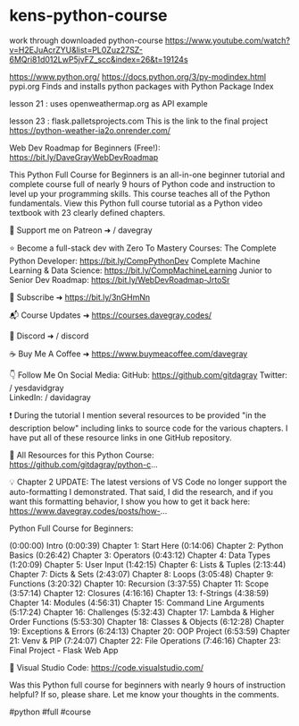 # kens-python-course
work through downloaded python-course
https://www.youtube.com/watch?v=H2EJuAcrZYU&list=PL0Zuz27SZ-6MQri81d012LwP5jvFZ_scc&index=26&t=19124s

https://www.python.org/
https://docs.python.org/3/py-modindex.html
pypi.org 
    Finds and installs python packages with Python Package Index
    
lesson 21 : uses openweathermap.org as API example

lesson 23 : flask.palletsprojects.com
This is the link to the final project 
https://python-weather-ia2o.onrender.com/


Web Dev Roadmap for Beginners (Free!): https://bit.ly/DaveGrayWebDevRoadmap

This Python Full Course for Beginners is an all-in-one beginner tutorial and complete course full of nearly 9 hours of Python code and instruction to level up your programming skills. This course teaches all of the Python fundamentals. View this Python full course tutorial as a Python video textbook with 23 clearly defined chapters.

💖 Support me on Patreon ➜   / davegray  

⭐ Become a full-stack dev with Zero To Mastery Courses:
The Complete Python Developer: https://bit.ly/CompPythonDev
Complete Machine Learning & Data Science: https://bit.ly/CompMachineLearning
Junior to Senior Dev Roadmap: https://bit.ly/WebDevRoadmap-JrtoSr

🚩 Subscribe  ➜ https://bit.ly/3nGHmNn

📬 Course Updates ➜ https://courses.davegray.codes/

🚀 Discord ➜    / discord  

☕ Buy Me A Coffee ➜ https://www.buymeacoffee.com/davegray

👇 Follow Me On Social Media:
GitHub: https://github.com/gitdagray
Twitter:   / yesdavidgray  
LinkedIn:   / davidagray  

❗ During the tutorial I mention several resources to be provided "in the description below" including links to source code for the various chapters. I have put all of these resource links in one GitHub repository. 

🔗 All Resources for this Python Course: https://github.com/gitdagray/python-c...

💡 Chapter 2 UPDATE: The latest versions of VS Code no longer support the auto-formatting I demonstrated. That said, I did the research, and if you want this formatting behavior, I show you how to get it back here: https://www.davegray.codes/posts/how-...

Python Full Course for Beginners: 

(0:00:00) Intro
(0:00:39) Chapter 1: Start Here
(0:14:06) Chapter 2: Python Basics
(0:26:42) Chapter 3: Operators
(0:43:12) Chapter 4: Data Types
(1:20:09) Chapter 5: User Input
(1:42:15) Chapter 6: Lists & Tuples
(2:13:44) Chapter 7: Dicts & Sets
(2:43:07) Chapter 8: Loops
(3:05:48) Chapter 9: Functions
(3:20:32) Chapter 10: Recursion 
(3:37:55) Chapter 11: Scope
(3:57:14) Chapter 12: Closures
(4:16:16) Chapter 13: f-Strings
(4:38:59) Chapter 14: Modules
(4:56:31) Chapter 15: Command Line Arguments 
(5:17:24) Chapter 16: Challenges
(5:32:43) Chapter 17: Lambda & Higher Order Functions
(5:53:30) Chapter 18: Classes & Objects
(6:12:28) Chapter 19: Exceptions & Errors
(6:24:13) Chapter 20: OOP Project
(6:53:59) Chapter 21: Venv & PIP
(7:24:07) Chapter 22: File Operations
(7:46:16) Chapter 23: Final Project - Flask Web App

👀 Visual Studio Code: https://code.visualstudio.com/

Was this Python full course for beginners with nearly 9 hours of instruction helpful? If so, please share. Let me know your thoughts in the comments. 

#python #full #course